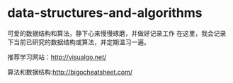 # data-structures-and-algorithms
可爱的数据结构和算法，静下心来慢慢琢磨，并做好记录工作
在这里，我会记录下当前已研究的数据结构或算法，并定期温习一遍。

推荐学习网站：http://visualgo.net/

算法和数据结构:http://bigocheatsheet.com/
